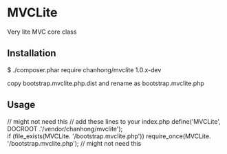 MVCLite
================

Very lite MVC core class 


Installation
------------

$ ./composer.phar require chanhong/mvclite 1.0.x-dev

copy bootstrap.mvclite.php.dist and rename as bootstrap.mvclite.php

Usage
-----

// might not need this
// add these lines to your index.php
define('MVCLite', DOCROOT .'/vendor/chanhong/mvclite');  
if (file_exists(MVCLite. '/bootstrap.mvclite.php')) 
    require_once(MVCLite. '/bootstrap.mvclite.php');
// might not need this


